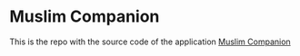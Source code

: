<h1>Muslim Companion</h1>

This is the repo with the source code of the application <a href="https://play.google.com/store/apps/details?id=net.gahfy.muslimcompanion">Muslim Companion</a>